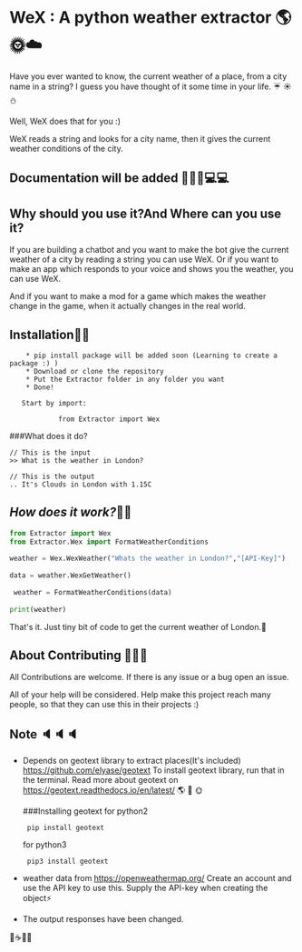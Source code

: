 
# WeX : A python weather extractor :earth_americas::sun_with_face::cloud:

Have you ever wanted to know, the current weather of a place, from a city name in a string? 
I guess you have thought of it some time in your life. :umbrella: :sunny: :snowman:

Well, WeX does that for you :)

WeX reads a string and looks for a city name, then it gives the current weather conditions of the city.


## Documentation will be added :page_facing_up::bell::book::computer::computer:

## Why should you use it?And Where can you use it?

  If you are building a chatbot and you want to make the bot give the current weather of a city by reading
  a string you can use WeX. Or if you want to make an app which responds to your voice and shows you the weather,
  you can use WeX.
  
  And if you want to make a mod for a game which makes the weather change in the game, when it actually changes
  in the real world.

## Installation:electric_plug::electric_plug: 

        * pip install package will be added soon (Learning to create a package :) )
        * Download or clone the repository
        * Put the Extractor folder in any folder you want
        * Done!
       
       Start by import:
       
                from Extractor import Wex

###What does it do?
    
    // This is the input
    >> What is the weather in London?
    
    // This is the output
    .. It's Clouds in London with 1.15C

    
**_How does it work?_**:wrench::nut_and_bolt:
-----------------
```python
from Extractor import Wex
from Extractor.Wex import FormatWeatherConditions
            
weather = Wex.WexWeather("Whats the weather in London?","[API-Key]")
            
data = weather.WexGetWeather()
            
 weather = FormatWeatherConditions(data)
            
print(weather)
```
 
That's it. Just tiny bit of code to get the current weather of London.:memo:

About Contributing  :busts_in_silhouette::speech_balloon::bust_in_silhouette:
--------------------

All Contributions are welcome. If there is any issue or a bug open an issue.

All of your help will be considered. Help make this project reach many people,
so that they can use this in their projects :) 

    
Note :speaker::speaker::speaker:
-----
 * Depends on geotext library to extract places(It's included)  https://github.com/elyase/geotext
   To install geotext library, run that in the terminal.
   Read more about geotext on https://geotext.readthedocs.io/en/latest/ :earth_americas: :palm_tree: :sun_with_face:
   
   ###Installing geotext
   for python2
    ```
     pip install geotext
    ```
          
    for python3
    ```
     pip3 install geotext 
    ```
 
 * weather data from https://openweathermap.org/
   Create an account and use the API key to use this. Supply the API-key when creating the object:zap:
 * The output responses have been changed. 

:doughnut::coffee::beers::evergreen_tree:







